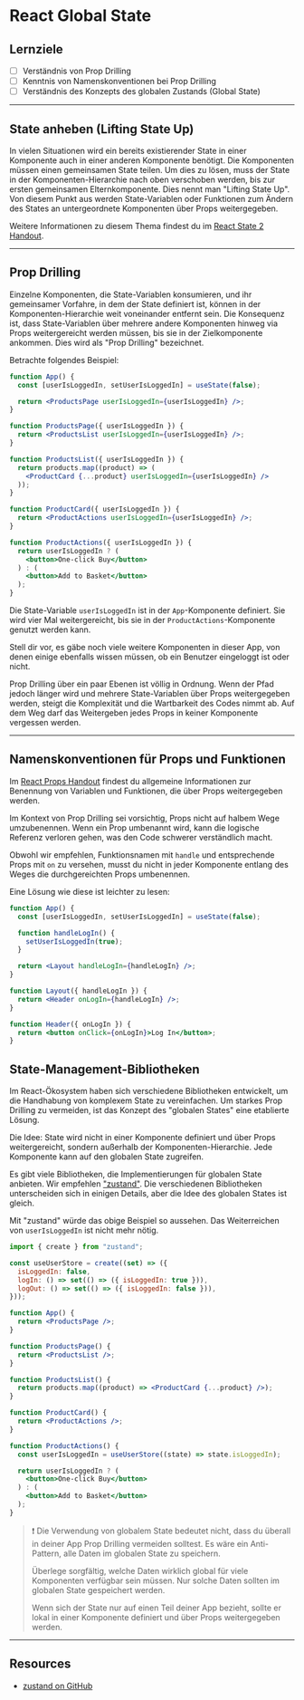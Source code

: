 # React Global State

## Lernziele

- [ ] Verständnis von Prop Drilling
- [ ] Kenntnis von Namenskonventionen bei Prop Drilling
- [ ] Verständnis des Konzepts des globalen Zustands (Global State)

---

## State anheben (Lifting State Up)

In vielen Situationen wird ein bereits existierender State in einer Komponente auch in einer anderen Komponente benötigt. Die Komponenten müssen einen gemeinsamen State teilen. Um dies zu lösen, muss der State in der Komponenten-Hierarchie nach oben verschoben werden, bis zur ersten gemeinsamen Elternkomponente. Dies nennt man "Lifting State Up". Von diesem Punkt aus werden State-Variablen oder Funktionen zum Ändern des States an untergeordnete Komponenten über Props weitergegeben.

Weitere Informationen zu diesem Thema findest du im [React State 2 Handout](../react-state-2/react-state-2.md).

---

## Prop Drilling

Einzelne Komponenten, die State-Variablen konsumieren, und ihr gemeinsamer Vorfahre, in dem der State definiert ist, können in der Komponenten-Hierarchie weit voneinander entfernt sein. Die Konsequenz ist, dass State-Variablen über mehrere andere Komponenten hinweg via Props weitergereicht werden müssen, bis sie in der Zielkomponente ankommen. Dies wird als "Prop Drilling" bezeichnet.

Betrachte folgendes Beispiel:

```jsx
function App() {
  const [userIsLoggedIn, setUserIsLoggedIn] = useState(false);

  return <ProductsPage userIsLoggedIn={userIsLoggedIn} />;
}

function ProductsPage({ userIsLoggedIn }) {
  return <ProductsList userIsLoggedIn={userIsLoggedIn} />;
}

function ProductsList({ userIsLoggedIn }) {
  return products.map((product) => (
    <ProductCard {...product} userIsLoggedIn={userIsLoggedIn} />
  ));
}

function ProductCard({ userIsLoggedIn }) {
  return <ProductActions userIsLoggedIn={userIsLoggedIn} />;
}

function ProductActions({ userIsLoggedIn }) {
  return userIsLoggedIn ? (
    <button>One-click Buy</button>
  ) : (
    <button>Add to Basket</button>
  );
}
```

Die State-Variable `userIsLoggedIn` ist in der `App`-Komponente definiert. Sie wird vier Mal weitergereicht, bis sie in der `ProductActions`-Komponente genutzt werden kann.

Stell dir vor, es gäbe noch viele weitere Komponenten in dieser App, von denen einige ebenfalls wissen müssen, ob ein Benutzer eingeloggt ist oder nicht.

Prop Drilling über ein paar Ebenen ist völlig in Ordnung. Wenn der Pfad jedoch länger wird und mehrere State-Variablen über Props weitergegeben werden, steigt die Komplexität und die Wartbarkeit des Codes nimmt ab. Auf dem Weg darf das Weitergeben jedes Props in keiner Komponente vergessen werden.

---

## Namenskonventionen für Props und Funktionen

Im [React Props Handout](../react-props/react-props.md) findest du allgemeine Informationen zur Benennung von Variablen und Funktionen, die über Props weitergegeben werden.

Im Kontext von Prop Drilling sei vorsichtig, Props nicht auf halbem Wege umzubenennen. Wenn ein Prop umbenannt wird, kann die logische Referenz verloren gehen, was den Code schwerer verständlich macht.

Obwohl wir empfehlen, Funktionsnamen mit `handle` und entsprechende Props mit `on` zu versehen, musst du nicht in jeder Komponente entlang des Weges die durchgereichten Props umbenennen.

Eine Lösung wie diese ist leichter zu lesen:

```jsx
function App() {
  const [userIsLoggedIn, setUserIsLoggedIn] = useState(false);

  function handleLogIn() {
    setUserIsLoggedIn(true);
  }

  return <Layout handleLogIn={handleLogIn} />;
}

function Layout({ handleLogIn }) {
  return <Header onLogIn={handleLogIn} />;
}

function Header({ onLogIn }) {
  return <button onClick={onLogIn}>Log In</button>;
}
```

## State-Management-Bibliotheken

Im React-Ökosystem haben sich verschiedene Bibliotheken entwickelt, um die Handhabung von komplexem State zu vereinfachen. Um starkes Prop Drilling zu vermeiden, ist das Konzept des "globalen States" eine etablierte Lösung.

Die Idee: State wird nicht in einer Komponente definiert und über Props weitergereicht, sondern außerhalb der Komponenten-Hierarchie. Jede Komponente kann auf den globalen State zugreifen.

Es gibt viele Bibliotheken, die Implementierungen für globalen State anbieten. Wir empfehlen ["zustand"](https://github.com/pmndrs/zustand). Die verschiedenen Bibliotheken unterscheiden sich in einigen Details, aber die Idee des globalen States ist gleich.

Mit "zustand" würde das obige Beispiel so aussehen. Das Weiterreichen von `userIsLoggedIn` ist nicht mehr nötig.

```jsx
import { create } from "zustand";

const useUserStore = create((set) => ({
  isLoggedIn: false,
  logIn: () => set(() => ({ isLoggedIn: true })),
  logOut: () => set(() => ({ isLoggedIn: false })),
}));

function App() {
  return <ProductsPage />;
}

function ProductsPage() {
  return <ProductsList />;
}

function ProductsList() {
  return products.map((product) => <ProductCard {...product} />);
}

function ProductCard() {
  return <ProductActions />;
}

function ProductActions() {
  const userIsLoggedIn = useUserStore((state) => state.isLoggedIn);

  return userIsLoggedIn ? (
    <button>One-click Buy</button>
  ) : (
    <button>Add to Basket</button>
  );
}
```

> ❗️ Die Verwendung von globalem State bedeutet nicht, dass du überall in deiner App Prop Drilling vermeiden solltest. Es wäre ein Anti-Pattern, alle Daten im globalen State zu speichern.
>
> Überlege sorgfältig, welche Daten wirklich global für viele Komponenten verfügbar sein müssen. Nur solche Daten sollten im globalen State gespeichert werden.
>
> Wenn sich der State nur auf einen Teil deiner App bezieht, sollte er lokal in einer Komponente definiert und über Props weitergegeben werden.

---

## Resources

- [zustand on GitHub](https://github.com/pmndrs/zustand)
